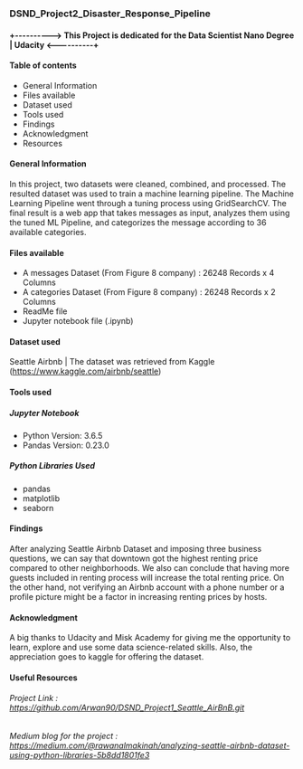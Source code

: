 ### DSND_Project2_Disaster_Response_Pipeline

#### +----------> This Project is dedicated for the Data Scientist Nano Degree | Udacity <----------+

#### Table of contents
* General Information
* Files available
* Dataset used
* Tools used
* Findings
* Acknowledgment 
* Resources

#### General Information
In this project, two datasets were cleaned, combined, and processed. The resulted dataset was used to train a machine learning pipeline.
The Machine Learning Pipeline went through a tuning process using GridSearchCV.
The final result is a web app that takes messages as input, analyzes them using the tuned ML Pipeline, and categorizes the message according to 36 available categories.


#### Files available
* A messages Dataset (From Figure 8 company) : 26248 Records x 4 Columns
* A categories Dataset (From Figure 8 company) : 26248 Records x 2 Columns
* ReadMe file
* Jupyter notebook file (.ipynb)

#### Dataset used
Seattle Airbnb | The dataset was retrieved from Kaggle (https://www.kaggle.com/airbnb/seattle)

#### Tools used
##### Jupyter Notebook
* Python Version: 3.6.5
* Pandas Version: 0.23.0

##### Python Libraries Used
* pandas 
* matplotlib
* seaborn

#### Findings

After analyzing Seattle Airbnb Dataset and imposing three business questions, we can say that downtown got the highest renting price compared to other neighborhoods. We also can conclude that having more guests included in renting process will increase the total renting price. On the other hand, not verifying an Airbnb account with a phone number or a profile picture might be a factor in increasing renting prices by hosts.

#### Acknowledgment 
A big thanks to Udacity and Misk Academy for giving me the opportunity to learn, explore and use some data science-related skills.
Also, the appreciation goes to kaggle for offering the dataset.


#### Useful Resources
###### Project Link :  https://github.com/Arwan90/DSND_Project1_Seattle_AirBnB.git
###### Medium blog for the project : https://medium.com/@rawanalmakinah/analyzing-seattle-airbnb-dataset-using-python-libraries-5b8dd1801fe3
